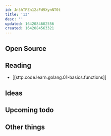 ```yaml
---
id: Jn5hTPZn12aFd9XynNT0t
title: '13'
desc: ''
updated: 1642084602556
created: 1642084563321
---
```


## Open Source

## Reading
- [[sttp.code.learn.golang.01-basics.functions]]

## Ideas

## Upcoming todo

## Other things

